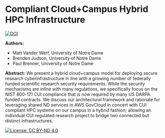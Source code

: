 # Compliant Cloud+Campus Hybrid HPC Infrastructure

[![DOI](https://zenodo.org/badge/DOI/10.5281/zenodo.3552966.svg)](https://doi.org/10.5281/zenodo.3552966)

**Authors:** 
* Matt Vander Werf, University of Notre Dame
* Brenden Judson, University of Notre Dame
* Paul Brenner, University of Notre Dame

**Abstract:** 
We present a hybrid cloud+campus model for deploying secure research cyberinfrastructure in line with a growing number of federally funded scientific research security requirements. While the security mechanisms are inline with many regulations, we specifically focus on the NIST 800-171 CUI compliance that is now required by many US DARPA funded contracts. We discuss our architectural framework and rationale for leveraging shared ND services in AWS GovCloud in concert with CUI compliant HPC systems on our campus in a hybrid fashion; allowing an individual CUI regulated research project to bridge two connected but distinct infrastructures.

[![License: CC BY-ND 4.0](https://img.shields.io/badge/License-CC%20BY--ND%204.0-lightgrey.svg)](https://creativecommons.org/licenses/by-nd/4.0/)
